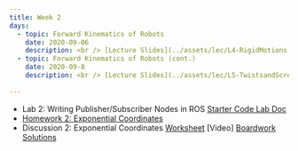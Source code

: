 ```yaml
---
title: Week 2
days:
  - topic: Forward Kinematics of Robots
    date: 2020-09-06
    description: <br /> [Lecture Slides](../assets/lec/L4-RigidMotions.pdf) <br />  [Boardwork](../assets/lec/L4-RigidMotions-annotated.pdf) <br />Reading - MLS 3.2
  - topic: Forward Kinematics of Robots (cont.)
    date: 2020-09-8
    description: <br /> [Lecture Slides](../assets/lec/L5-TwistsandScrews.pdf) <br /> [Boardwork](../assets/lec/L5-TwistsandScrews-annotated.pdf) <br /> Reading - MLS 3.2
  
---
```


- Lab 2: Writing Publisher/Subscriber Nodes in ROS <a href="https://github.com/ucb-ee106/106a-fa22-labs-starter/tree/main/Lab2"> Starter Code </a> [Lab Doc](../assets/labs/lab2.pdf)
- [Homework 2: Exponential Coordinates](../assets/hw/hw2.zip)
- Discussion 2: Exponential Coordinates [Worksheet](../assets/discussions/D2___Exponential_Coordinates.pdf) [Video] [Boardwork](../assets/discussions/D2_Exponential_Coordinates_Boardwork.pdf) [Solutions](../assets/discussions/D2_ExponentialCoords_soln.pdf)

